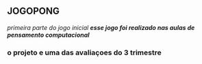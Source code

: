 ## JOGOPONG ##
*primeira parte do jogo inicial*
___esse jogo foi realizado nas aulas de pensamento computacional___
### o projeto e uma das avaliaçoes do 3 trimestre ###
